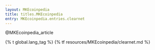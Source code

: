 ```yaml
---
layout: MKEcoinpedia
title: titles.MKEcoinpedia
entry: MKEcoinpedia.entries.clearnet
---
```


@MKEcoinpedia_article

{% t global.lang_tag %}
{% tf resources/MKEcoinpedia/clearnet.md %}
